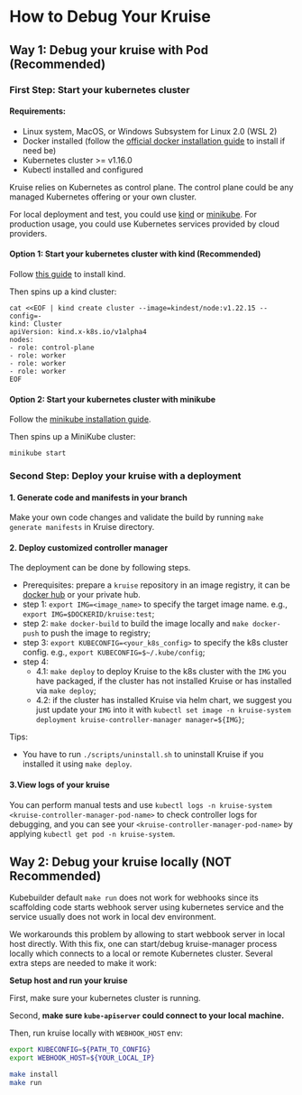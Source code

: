 # How to Debug Your Kruise

## Way 1: Debug your kruise with Pod (Recommended)
### First Step: Start your kubernetes cluster
#### Requirements:
- Linux system, MacOS, or Windows Subsystem for Linux 2.0 (WSL 2)
- Docker installed (follow the [official docker installation guide](https://docs.docker.com/get-docker/) to install if need be)
- Kubernetes cluster >= v1.16.0
- Kubectl installed and configured

Kruise relies on Kubernetes as control plane. The control plane could be any managed Kubernetes offering or your own cluster.

For local deployment and test, you could use [kind](https://kind.sigs.k8s.io/) or [minikube](https://minikube.sigs.k8s.io/docs/start/). For production usage, you could use Kubernetes services provided by cloud providers.
#### Option 1: Start your kubernetes cluster with kind (Recommended)
Follow [this guide](https://kind.sigs.k8s.io/docs/user/quick-start/#installation) to install kind.

Then spins up a kind cluster:
```shell
cat <<EOF | kind create cluster --image=kindest/node:v1.22.15 --config=-
kind: Cluster
apiVersion: kind.x-k8s.io/v1alpha4
nodes:
- role: control-plane
- role: worker
- role: worker
- role: worker
EOF
```
#### Option 2: Start your kubernetes cluster with minikube
Follow the [minikube installation guide](https://minikube.sigs.k8s.io/docs/start/).

Then spins up a MiniKube cluster:
```shell
minikube start
```

### Second Step: Deploy your kruise with a deployment
#### 1. Generate code and manifests in your branch
Make your own code changes and validate the build by running `make generate manifests` in Kruise directory.
#### 2. Deploy customized controller manager
The deployment can be done by following steps.
- Prerequisites: prepare a `kruise` repository in an image registry, it can be [docker hub](https://hub.docker.com/) or your private hub.
- step 1: `export IMG=<image_name>` to specify the target image name. e.g., `export IMG=$DOCKERID/kruise:test`;
- step 2: `make docker-build` to build the image locally and `make docker-push` to push the image to registry;
- step 3: `export KUBECONFIG=<your_k8s_config>` to specify the k8s cluster config. e.g., `export KUBECONFIG=$~/.kube/config`;
- step 4:
  - 4.1: `make deploy` to deploy Kruise to the k8s cluster with the `IMG` you have packaged, if the cluster has not installed Kruise or has installed via `make deploy`;
  - 4.2: if the cluster has installed Kruise via helm chart, we suggest you just update your `IMG` into it with `kubectl set image -n kruise-system deployment kruise-controller-manager manager=${IMG}`;

Tips:
- You have to run `./scripts/uninstall.sh` to uninstall Kruise if you installed it using `make deploy`.

#### 3.View logs of your kruise
You can perform manual tests and use `kubectl logs -n kruise-system <kruise-controller-manager-pod-name>` to check controller logs for debugging, and you can see your `<kruise-controller-manager-pod-name>` by applying `kubectl get pod -n kruise-system`.

## Way 2: Debug your kruise locally (NOT Recommended)
Kubebuilder default `make run` does not work for webhooks since its scaffolding code starts webhook server
using kubernetes service and the service usually does not work in local dev environment.

We workarounds this problem by allowing to start webbook server in local host directly.
With this fix, one can start/debug kruise-manager process locally
which connects to a local or remote Kubernetes cluster. Several extra steps are needed to make it work:

**Setup host and run your kruise**

First, make sure your kubernetes cluster is running.

Second, **make sure `kube-apiserver` could connect to your local machine.**

Then, run kruise locally with `WEBHOOK_HOST` env:

```bash
export KUBECONFIG=${PATH_TO_CONFIG}
export WEBHOOK_HOST=${YOUR_LOCAL_IP}

make install
make run
```
